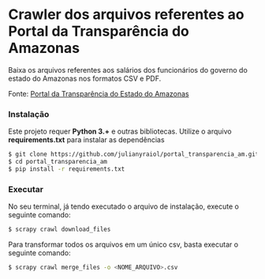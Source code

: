 # Crawler dos arquivos referentes ao Portal da Transparência do Amazonas

Baixa os arquivos referentes aos salários dos funcionários do governo do estado do Amazonas nos formatos CSV e PDF.

Fonte: [Portal da Transparência do Estado do Amazonas](http://www.transparencia.am.gov.br/pessoal/)

### Instalação
Este projeto requer **Python 3.+** e outras bibliotecas. Utilize o arquivo **requirements.txt** para instalar as dependências

```bash
$ git clone https://github.com/julianyraiol/portal_transparencia_am.git
$ cd portal_transparencia_am
$ pip install -r requirements.txt
```

### Executar

No seu terminal, já tendo executado o arquivo de instalação, execute o seguinte comando:

```bash
$ scrapy crawl download_files
```


Para transformar todos os arquivos em um único csv, basta executar o seguinte comando:

```bash
$ scrapy crawl merge_files -o <NOME_ARQUIVO>.csv
```
